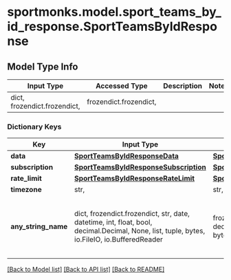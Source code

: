 # sportmonks.model.sport_teams_by_id_response.SportTeamsByIdResponse

## Model Type Info
Input Type | Accessed Type | Description | Notes
------------ | ------------- | ------------- | -------------
dict, frozendict.frozendict,  | frozendict.frozendict,  |  | 

### Dictionary Keys
Key | Input Type | Accessed Type | Description | Notes
------------ | ------------- | ------------- | ------------- | -------------
**data** | [**SportTeamsByIdResponseData**](SportTeamsByIdResponseData.md) | [**SportTeamsByIdResponseData**](SportTeamsByIdResponseData.md) |  | [optional] 
**subscription** | [**SportTeamsByIdResponseSubscription**](SportTeamsByIdResponseSubscription.md) | [**SportTeamsByIdResponseSubscription**](SportTeamsByIdResponseSubscription.md) |  | [optional] 
**rate_limit** | [**SportTeamsByIdResponseRateLimit**](SportTeamsByIdResponseRateLimit.md) | [**SportTeamsByIdResponseRateLimit**](SportTeamsByIdResponseRateLimit.md) |  | [optional] 
**timezone** | str,  | str,  |  | [optional] 
**any_string_name** | dict, frozendict.frozendict, str, date, datetime, int, float, bool, decimal.Decimal, None, list, tuple, bytes, io.FileIO, io.BufferedReader | frozendict.frozendict, str, BoolClass, decimal.Decimal, NoneClass, tuple, bytes, FileIO | any string name can be used but the value must be the correct type | [optional]

[[Back to Model list]](../../README.md#documentation-for-models) [[Back to API list]](../../README.md#documentation-for-api-endpoints) [[Back to README]](../../README.md)

